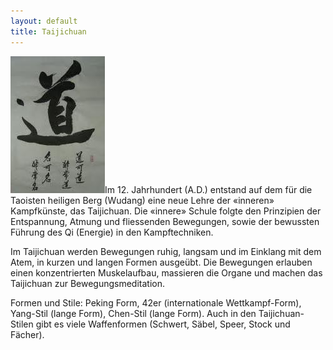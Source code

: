 ```yaml
---
layout: default
title: Taijichuan
---
```


<img class="right" src="/images/tao.jpg" alt="Tao">Im 12. Jahrhundert (A.D.) entstand auf dem für die Taoisten heiligen Berg (Wudang) eine neue Lehre der «inneren» Kampfkünste, das Taijichuan. Die «innere» Schule folgte den Prinzipien der Entspannung, Atmung und fliessenden Bewegungen, sowie der bewussten Führung des Qi (Energie) in den Kampftechniken.

Im Taijichuan werden Bewegungen ruhig, langsam und im Einklang mit dem Atem, in kurzen und langen Formen ausgeübt. Die Bewegungen erlauben einen konzentrierten Muskelaufbau, massieren die Organe und machen das Taijichuan zur Bewegungsmeditation.

Formen und Stile: Peking Form, 42er (internationale Wettkampf-Form), Yang-Stil (lange Form), Chen-Stil (lange Form). Auch in den Taijichuan-Stilen gibt es viele Waffenformen (Schwert, Säbel, Speer, Stock und Fächer).

